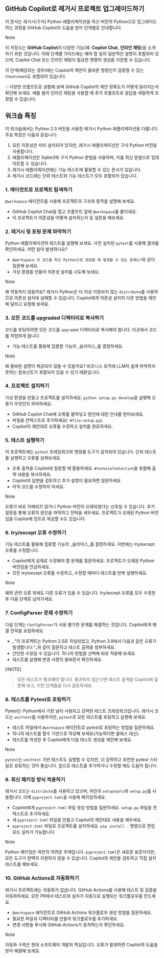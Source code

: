 ## GitHub Copilot로 레거시 프로젝트 업그레이드하기

이 문서는 레거시(구식) Python 애플리케이션을 최신 버전의 Python으로 업그레이드하는 과정을 GitHub Copilot의 도움을 받아 단계별로 안내합니다.

> [!NOTE]
> 이 저장소는 **GitHub Copilot**의 다양한 기능(예: **Copilot Chat**, **인라인 채팅**)을 소개하기 위한 것입니다. 아래 단계별 가이드에는 해야 할 일의 일반적인 설명이 포함되어 있으며, Copilot Chat 또는 인라인 채팅이 필요한 명령어 생성을 지원할 수 있습니다.
>
> 각 단계(해당되는 경우)에는 Copilot의 제안이 올바른 명령인지 검증할 수 있는 `Cheatsheet`도 포함되어 있습니다.
>
> 💡 다양한 프롬프트로 실험해 보며 GitHub Copilot의 제안 정확도가 어떻게 달라지는지 확인해 보세요. 예를 들어 인라인 채팅을 사용할 때 추가 프롬프트로 응답을 세밀하게 조정할 수 있습니다.

## 워크숍 특징

이 워크숍에서는 Python 2.5 버전을 사용한 레거시 Python 애플리케이션을 다룹니다. 주요 특징은 다음과 같습니다:

1. 모든 의존성은 미리 설치되어 있지만, 레거시 애플리케이션은 구식 Python 버전을 사용합니다.
1. 애플리케이션은 Sqlite3와 구식 Python 문법을 사용하며, 이를 최신 문법으로 업데이트할 수 있습니다.
1. 레거시 애플리케이션에는 기능 테스트에 활용할 수 있는 문서가 있습니다.
1. 레거시 코드에는 단위 테스트와 기능 테스트가 모두 포함되어 있습니다.

### 1. 에이전트로 프로젝트 탐색하기

`@workspace` 에이전트를 사용해 프로젝트의 구조와 동작을 설명해 보세요.

- GitHub Copilot Chat을 열고 프롬프트 앞에 `@workspace`를 붙이세요.
- 이 프로젝트가 의존성을 어떻게 설치하는지 등 질문을 해보세요.

### 2. 레거시 및 포팅 문제 파악하기

Python 애플리케이션의 테스트를 실행해 보세요. 사전 설치된 `pytest`를 사용해 결과를 확인하세요. 어떤 일이 발생하나요?

- `@workspace 이 코드를 최신 Python으로 포팅할 때 발생할 수 있는 문제는?`와 같이 질문해 보세요.
- 가상 환경을 만들어 의존성 설치를 시도해 보세요.

> [!NOTE]
> 왜 작동하지 않을까요? 레거시 Python은 더 이상 지원되지 않는 `distribute`를 사용하므로 의존성 설치에 실패할 수 있습니다.
> Copilot에게 의존성 설치의 다른 방법을 제안해 달라고 요청해 보세요.

### 3. 모든 코드를 upgraded 디렉터리로 복사하기

코드를 포팅하려면 모든 코드를 `upgraded` 디렉터리로 복사해야 합니다. 이곳에서 코드를 작업하게 됩니다.

- 기능 테스트를 활용해 집중할 기능의 _슬라이스_를 결정하세요.

> [!NOTE]
> 왜 올바른 설명이 제공되지 않을 수 있을까요? 비즈니스 로직에 LLM이 쉽게 파악하지 못하는 컴포넌트가 포함되어 있을 수 있기 때문입니다.

### 4. 프로젝트 설치하기

가상 환경을 만들고 프로젝트를 설치하세요. `python setup.py develop`을 실행해 오류가 무엇인지 파악하세요.

- GitHub Copilot Chat에 오류를 붙여넣고 원인에 대한 안내를 받아보세요.
- 파일을 컨텍스트로 추가하세요(` #file:setup.py`).
- Copilot의 제안대로 오류를 수정하고 설치를 완료하세요.

### 5. 테스트 실행하기

이 프로젝트에는 `pytest` 프레임워크와 명령줄 도구가 설치되어 있습니다. 단위 테스트를 실행하고 오류를 살펴보세요.

- 오류 출력을 Copilot에 질문할 때 활용하세요. `#terminalSelection`을 포함해 출력 내용을 복사하세요.
- Copilot의 답변을 검토하고 추가 설명이 필요하면 질문하세요.
- 아직 코드를 수정하지 마세요.

> [!NOTE]
> 오류가 바로 이해되지 않거나 Python 버전이 오래되었다는 신호일 수 있습니다. 추가 질문을 통해 오류의 원인을 파악하고 전략을 세우세요. 프로젝트가 오래된 Python 버전임을 Copilot에 힌트로 제공할 수도 있습니다.

### 6. try/except 오류 수정하기

기능 테스트를 활용해 집중할 기능의 _슬라이스_를 결정하세요. 이번에는 try/except 오류를 수정합니다.

- Copilot에게 실제로 수정해야 할 문제를 질문하세요. 프로젝트가 오래된 Python 버전임을 언급하세요.
- 모든 try/except 오류를 수정하고, 수정할 때마다 테스트를 반복 실행하세요.

> [!NOTE]
> 예외 관련 오류 외에도 다른 오류가 있을 수 있습니다. try/except 오류를 모두 수정한 후 다음 단계로 넘어가세요.

### 7. ConfigParser 문제 수정하기

다음 단계는 `ConfigParser`가 사용 불가한 문제를 해결하는 것입니다. Copilot에게 해결 전략을 요청하세요.

- _"이 프로젝트는 Python 2.5로 작성되었고, Python 3.9에서 다음과 같은 오류가 발생합니다:"_와 같이 질문하고 테스트 출력을 첨부하세요.
- 간단한 수정일 수 있습니다. 하나의 방법을 선택해 바로 적용해 보세요.
- 테스트를 실행해 변경 사항이 올바른지 확인하세요.

[!NOTE]
> 모든 테스트가 통과해야 합니다. 통과하지 않는다면 테스트 출력을 Copilot에 질문해 보고, 이전 단계들을 다시 검토하세요.

### 8. 테스트를 Pytest로 포팅하기

Pytest는 Python에서 가장 널리 사용되고 강력한 테스트 프레임워크입니다. 레거시 코드는 `unittest`를 사용하지만, `pytest`로 모든 테스트를 포팅하고 실행해 보세요.

- 테스트 파일에서 `@workspace` 에이전트로 pytest로 포팅하는 방법을 질문하세요.
- 하나의 테스트를 함수 기반으로 작성해 보세요(가능하다면 클래스 대신).
- 테스트를 작성한 후 Copilot에게 다음 테스트 생성을 제안해 보세요.

> [!NOTE]
> `pytest`는 `unittest` 기반 테스트도 실행할 수 있지만, 더 강력하고 유연한 pytest 스타일로 포팅하는 것이 좋습니다. 앞으로 테스트를 추가하거나 수정할 때도 도움이 됩니다.

### 9. 최신 패키징 방식 적용하기

레거시 코드는 `distribute`를 사용하고 있으며, 여전히 `setuptools`와 `setup.py`를 사용합니다. 이제 `pyproject.toml`을 사용해 패키징하세요.

- Copilot에게 `pyproject.toml` 파일 생성 방법을 질문하세요. `setup.py` 파일을 컨텍스트로 추가하세요.
- 새 `pyproject.toml` 파일을 만들고 Copilot의 제안대로 내용을 채우세요.
- `pyproject.toml` 파일로 프로젝트를 설치하세요. `pip install .` 명령으로 편집 모드 설치가 가능합니다.

> [!NOTE]
> Python 패키징은 여전히 어려운 주제입니다. `pyproject.toml`은 새로운 표준이지만, 모든 도구가 완벽히 지원하지 않을 수 있습니다. Copilot의 제안을 검토하고 직접 설치 테스트를 해보세요.

### 10. GitHub Actions로 자동화하기

레거시 프로젝트에는 자동화가 없습니다. GitHub Actions를 사용해 테스트 및 검증을 자동화하세요. 모든 PR에서 테스트와 설치가 자동으로 실행되는 워크플로우를 만드세요.

- `@workspace` 에이전트로 GitHub Actions 워크플로우 생성 방법을 질문하세요.
- 필요한 파일과 디렉터리를 만들어 워크플로우를 추가하세요.
- 변경 사항을 푸시해 GitHub Actions가 동작하는지 확인하세요.

> [!NOTE]
> 자동화 구축은 현대 소프트웨어 개발의 핵심입니다. 오류가 발생하면 Copilot의 도움을 받아 해결해 보세요.
